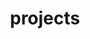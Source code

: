 ---
layout: page
title: projects
nav: true
dropdown: true
children: 
    - title: BeLFusion
      permalink: /BeLFusion/
---